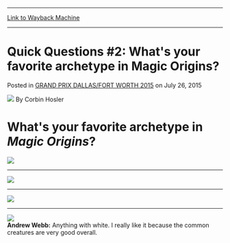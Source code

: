 
---
[Link to Wayback Machine](https://web.archive.org/web/20150729043134/http://magic.wizards.com/en/events/coverage/gpdal15/whats-your-favorite-archetype-magic-origins-2015-07-26)

[_metadata_:author]:- "Corbin Hosler"
[_metadata_:description]:- "What's your favorite archetype in Magic Origins?"
[_metadata_:generator]:- "Drupal 7 (http://drupal.org)"
[_metadata_:node]:- "431721"
[_metadata_:publish_date]:- "2015-07-26"
[_metadata_:source]:- "div-main-content"
[_metadata_:title]:- "Quick Questions #2: What's your favorite archetype in Magic Origins?"
[_metadata_:wayback_capture_timestamp]:- "2015-07-29 04:31:34"
[_metadata_:wayback_raw_url]:- "https://web.archive.org/web/20150729043134id_/http://magic.wizards.com/en/events/coverage/gpdal15/whats-your-favorite-archetype-magic-origins-2015-07-26"
[_metadata_:wayback_url]:- "http://magic.wizards.com/en/events/coverage/gpdal15/whats-your-favorite-archetype-magic-origins-2015-07-26"
---


Quick Questions #2: What's your favorite archetype in Magic Origins?
====================================================================



 Posted in [GRAND PRIX DALLAS/FORT WORTH 2015](/en/events/coverage/gpdal15)
 on July 26, 2015 






![](https://media.magic.wizards.com/styles/auth_small/public/images/person/hosler.jpg)
By Corbin Hosler










What's your favorite archetype in *Magic Origins*?
==================================================


![](https://media.wizards.com/2015/events/gpdal15/gpdfw2015_mclaren.jpg)  





---

![](https://media.wizards.com/2015/events/gpdal15/gpdfw_15_bkibler.jpg)  





---

![](https://media.wizards.com/2015/events/gpdal15/gpdfw_15_Sigrist.jpg)  





---

![](https://media.wizards.com/2015/events/gpdal15/gpdfw_15_webb.jpg)  
**Andrew Webb:** Anything with white. I really like it because the common creatures are very good overall.







